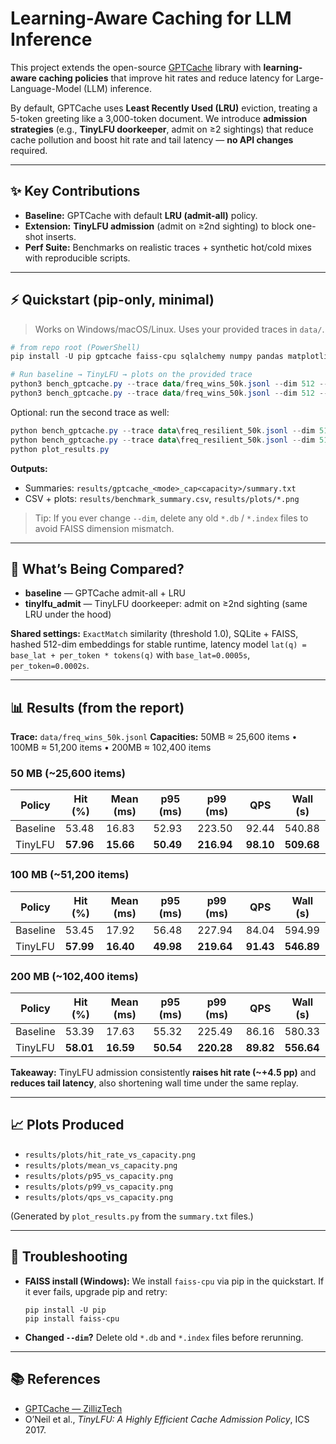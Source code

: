 # Learning-Aware Caching for LLM Inference

This project extends the open-source [GPTCache](https://github.com/zilliztech/GPTCache) library with **learning-aware caching policies** that improve hit rates and reduce latency for Large-Language-Model (LLM) inference.

By default, GPTCache uses **Least Recently Used (LRU)** eviction, treating a 5-token greeting like a 3,000-token document. We introduce **admission strategies** (e.g., **TinyLFU doorkeeper**, admit on ≥2 sightings) that reduce cache pollution and boost hit rate and tail latency — **no API changes** required.

---

## ✨ Key Contributions

* **Baseline:** GPTCache with default **LRU (admit-all)** policy.
* **Extension:** **TinyLFU admission** (admit on ≥2nd sighting) to block one-shot inserts.
* **Perf Suite:** Benchmarks on realistic traces + synthetic hot/cold mixes with reproducible scripts.

---

## ⚡ Quickstart (pip-only, minimal)

> Works on Windows/macOS/Linux. Uses your provided traces in `data/`.

```powershell
# from repo root (PowerShell)
pip install -U pip gptcache faiss-cpu sqlalchemy numpy pandas matplotlib tqdm

# Run baseline → TinyLFU → plots on the provided trace
python3 bench_gptcache.py --trace data/freq_wins_50k.jsonl --dim 512 --capacity 102400 --base-lat 0.0005 --per-token 0.0002 --mode baseline
python3 bench_gptcache.py --trace data/freq_wins_50k.jsonl --dim 512 --capacity 102400 --base-lat 0.0005 --per-token 0.0002 --mode tinylfu_admit
```

Optional: run the second trace as well:

```powershell
python bench_gptcache.py --trace data\freq_resilient_50k.jsonl --dim 512 --capacity 25600 --base-lat 0.0005 --per-token 0.0002 --mode baseline
python bench_gptcache.py --trace data\freq_resilient_50k.jsonl --dim 512 --capacity 25600 --base-lat 0.0005 --per-token 0.0002 --mode tinylfu_admit
python plot_results.py
```

**Outputs:**

* Summaries: `results/gptcache_<mode>_cap<capacity>/summary.txt`
* CSV + plots: `results/benchmark_summary.csv`, `results/plots/*.png`

> Tip: If you ever change `--dim`, delete any old `*.db` / `*.index` files to avoid FAISS dimension mismatch.

---

## 🧪 What’s Being Compared?

* **baseline** — GPTCache admit-all + LRU
* **tinylfu\_admit** — TinyLFU doorkeeper: admit on ≥2nd sighting (same LRU under the hood)

**Shared settings:** `ExactMatch` similarity (threshold 1.0), SQLite + FAISS, hashed 512-dim embeddings for stable runtime, latency model
`lat(q) = base_lat + per_token * tokens(q)` with `base_lat=0.0005s`, `per_token=0.0002s`.

---

## 📊 Results (from the report)

**Trace:** `data/freq_wins_50k.jsonl`
**Capacities:** 50MB ≈ 25,600 items • 100MB ≈ 51,200 items • 200MB ≈ 102,400 items

### 50 MB (\~25,600 items)

| Policy   | Hit (%)   | Mean (ms) | p95 (ms)  | p99 (ms)   | QPS       | Wall (s)   |
| -------- | --------- | --------- | --------- | ---------- | --------- | ---------- |
| Baseline | 53.48     | 16.83     | 52.93     | 223.50     | 92.44     | 540.88     |
| TinyLFU  | **57.96** | **15.66** | **50.49** | **216.94** | **98.10** | **509.68** |

### 100 MB (\~51,200 items)

| Policy   | Hit (%)   | Mean (ms) | p95 (ms)  | p99 (ms)   | QPS       | Wall (s)   |
| -------- | --------- | --------- | --------- | ---------- | --------- | ---------- |
| Baseline | 53.45     | 17.92     | 56.48     | 227.94     | 84.04     | 594.99     |
| TinyLFU  | **57.99** | **16.40** | **49.98** | **219.64** | **91.43** | **546.89** |

### 200 MB (\~102,400 items)

| Policy   | Hit (%)   | Mean (ms) | p95 (ms)  | p99 (ms)   | QPS       | Wall (s)   |
| -------- | --------- | --------- | --------- | ---------- | --------- | ---------- |
| Baseline | 53.39     | 17.63     | 55.32     | 225.49     | 86.16     | 580.33     |
| TinyLFU  | **58.01** | **16.59** | **50.54** | **220.28** | **89.82** | **556.64** |

**Takeaway:** TinyLFU admission consistently **raises hit rate (\~+4.5 pp)** and **reduces tail latency**, also shortening wall time under the same replay.

---

## 📈 Plots Produced

* `results/plots/hit_rate_vs_capacity.png`
* `results/plots/mean_vs_capacity.png`
* `results/plots/p95_vs_capacity.png`
* `results/plots/p99_vs_capacity.png`
* `results/plots/qps_vs_capacity.png`

(Generated by `plot_results.py` from the `summary.txt` files.)

---

## 🧰 Troubleshooting

* **FAISS install (Windows):** We install `faiss-cpu` via pip in the quickstart. If it ever fails, upgrade pip and retry:

  ```
  pip install -U pip
  pip install faiss-cpu
  ```
* **Changed `--dim`?** Delete old `*.db` and `*.index` files before rerunning.

---

## 📚 References

* [GPTCache — ZillizTech](https://github.com/zilliztech/GPTCache)
* O’Neil et al., *TinyLFU: A Highly Efficient Cache Admission Policy*, ICS 2017.
